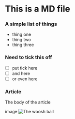 # This is a MD file

### A simple list of things
- thing one
- thing two
- thing three

### Need to tick this off
- [ ] put tick here
- [ ] and here
- [ ] or even here

### Article
The body of the article

image
![The woosh ball](https://www.ideonet.de/gtx/images/GTX-defense.jpg)
